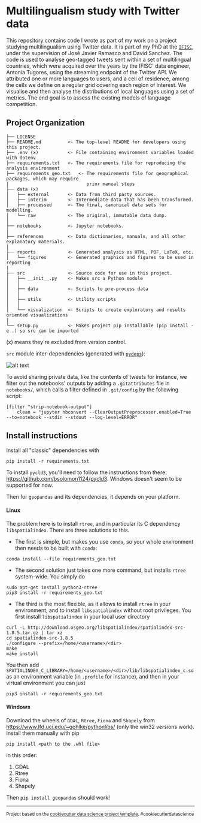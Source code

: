 # Multilingualism study with Twitter data

This repository contains code I wrote as part of my work on a project studying
multilingualism using Twitter data. It is part of my PhD at the
[`IFISC`](https://ifisc.uib-csic.es/en/), under the supervision of José Javier
Ramasco and David Sanchez. The code is used to analyse geo-tagged tweets sent
within a set of multilingual countries, which were acquired over the years by
the IFISC' data engineer, Antonia Tugores, using the streaming endpoint of the
Twitter API. We attributed one or more languages to users, and a cell of
residence, among the cells we define on a regular grid covering each region of
interest. We visualise and then analyse the distributions of local languages
using a set of metrics. The end goal is to assess the existing models of
language competition.

## Project Organization
```
├── LICENSE
├── README.md          <- The top-level README for developers using this project.
├── .env (x)           <- File containing environment variables loaded with dotenv
├── requirements.txt   <- The requirements file for reproducing the analysis environment
├── requirements_geo.txt   <- The requirements file for geographical packages, which may require
|                             prior manual steps
├── data (x)
│   ├── external       <- Data from third party sources.
│   ├── interim        <- Intermediate data that has been transformed.
│   ├── processed      <- The final, canonical data sets for modelling.
│   └── raw            <- The original, immutable data dump.
│
├── notebooks          <- Jupyter notebooks.
│
├── references         <- Data dictionaries, manuals, and all other explanatory materials.
│
├── reports            <- Generated analysis as HTML, PDF, LaTeX, etc.
│   └── figures        <- Generated graphics and figures to be used in reporting
|
├── src                <- Source code for use in this project.
│   ├── __init__.py    <- Makes src a Python module
│   │
│   ├── data           <- Scripts to pre-process data
│   │
│   ├── utils          <- Utility scripts
│   │
│   └── visualization  <- Scripts to create exploratory and results oriented visualizations
|
└── setup.py           <- Makes project pip installable (pip install -e .) so src can be imported
```

(x) means they're excluded from version control.

`src` module inter-dependencies (generated with [`pydeps`](https://github.com/thebjorn/pydeps)):

![alt text](../master/references/src_deps.svg?raw=true&sanitize=true)


To avoid sharing private data, like the contents of tweets for instance, we
filter out the notebooks' outputs by adding a `.gitattributes` file in
`notebooks/`, which calls a filter defined in `.git/config` by the following
script:

```
[filter "strip-notebook-output"]
    clean = "jupyter nbconvert --ClearOutputPreprocessor.enabled=True --to=notebook --stdin --stdout --log-level=ERROR"
```

## Install instructions
Install all "classic" dependencies with

```
pip install -r requirements.txt
```

To install `pycld3`, you'll need to follow the instructions from there:
https://github.com/bsolomon1124/pycld3. Windows doesn't seem to be supported
for now.

Then for `geopandas` and its dependencies, it depends on your platform.

#### Linux
The problem here is to install `rtree`, and in particular its C dependency
`libspatialindex`. There are three solutions to this.

- The first is simple, but makes you use `conda`, so your whole environment then
  needs to be built with `conda`:


```
conda install --file requirements_geo.txt
```


- The second solution just takes one more command, but installs `rtree`
  system-wide. You simply do

```
sudo apt-get install python3-rtree
pip3 install -r requirements_geo.txt
```


- The third is the most flexible, as it allows to install `rtree` in your
  environment, and  to install `libspatialindex` without root privileges.
  You first install `libspatialindex` in your local user directory

```
curl -L http://download.osgeo.org/libspatialindex/spatialindex-src-1.8.5.tar.gz | tar xz
cd spatialindex-src-1.8.5
./configure --prefix=/home/<username>/<dir>
make
make install
```

You then add
`SPATIALINDEX_C_LIBRARY=/home/<username>/<dir>/lib/libspatialindex_c.so` as an
environment variable (in `.profile` for instance), and then in your virtual
environment you can just

```
pip3 install -r requirements_geo.txt
```


####  Windows
Download the wheels of `GDAL`, `Rtree`, `Fiona` and `Shapely` from
https://www.lfd.uci.edu/~gohlke/pythonlibs/ (only the win32 versions work).
Install them manually with pip

```
pip install <path to the .whl file>
```

in this order:
1. GDAL
2. Rtree
3. Fiona
4. Shapely

Then `pip install geopandas` should work!




--------

<p><small>Project based on the <a target="_blank" href="https://drivendata.github.io/cookiecutter-data-science/">cookiecutter data science project template</a>. #cookiecutterdatascience</small></p>
